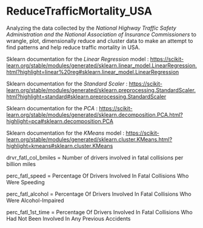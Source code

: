 # ReduceTrafficMortality_USA
Analyzing the data collected by the *National Highway Traffic Safety Administration and the National Association of Insurance Commissioners* to wrangle, plot, dimensionally reduce and cluster data to make an attempt to find patterns and help reduce traffic mortality in USA.

Sklearn documentation for the *Linear Regression* model : https://scikit-learn.org/stable/modules/generated/sklearn.linear_model.LinearRegression.html?highlight=linear%20reg#sklearn.linear_model.LinearRegression

Sklearn documentation for the *Standard Scaler* : https://scikit-learn.org/stable/modules/generated/sklearn.preprocessing.StandardScaler.html?highlight=standard#sklearn.preprocessing.StandardScaler

Sklearn documentation for the *PCA* : https://scikit-learn.org/stable/modules/generated/sklearn.decomposition.PCA.html?highlight=pca#sklearn.decomposition.PCA

Sklearn documentation for the *KMeans* model : https://scikit-learn.org/stable/modules/generated/sklearn.cluster.KMeans.html?highlight=kmeans#sklearn.cluster.KMeans


drvr_fatl_col_bmiles = Number of drivers involved in fatal collisions per billion miles 

perc_fatl_speed = Percentage Of Drivers Involved In Fatal Collisions Who Were Speeding

perc_fatl_alcohol = Percentage Of Drivers Involved In Fatal Collisions Who Were Alcohol-Impaired 

perc_fatl_1st_time = Percentage Of Drivers Involved In Fatal Collisions Who Had Not Been Involved In Any Previous Accidents 

